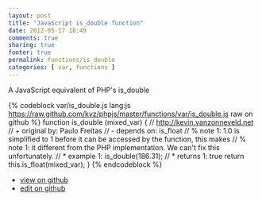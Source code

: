 ```yaml
---
layout: post
title: "JavaScript is_double function"
date: 2012-05-17 18:49
comments: true
sharing: true
footer: true
permalink: functions/is_double
categories: [ var, functions ]
---
```

A JavaScript equivalent of PHP's is_double
<!-- more -->
{% codeblock var/is_double.js lang:js https://raw.github.com/kvz/phpjs/master/functions/var/is_double.js raw on github %}
function is_double (mixed_var) {
    // http://kevin.vanzonneveld.net
    // +   original by: Paulo Freitas
    //  -   depends on: is_float
    // %        note 1: 1.0 is simplified to 1 before it can be accessed by the function, this makes
    // %        note 1: it different from the PHP implementation. We can't fix this unfortunately.
    // *     example 1: is_double(186.31);
    // *     returns 1: true
    return this.is_float(mixed_var);
}
{% endcodeblock %}
<ul>
 <li><a href="https://github.com/kvz/phpjs/blob/master/functions/var/is_double.js">view on github</a></li>
 <li><a href="https://github.com/kvz/phpjs/edit/master/functions/var/is_double.js">edit on github</a></li>
</ul>
